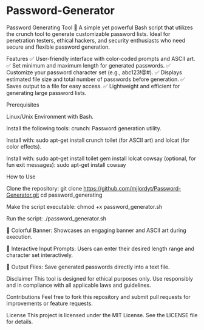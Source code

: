 # Password-Generator

Password Generating Tool 🔐
A simple yet powerful Bash script that utilizes the crunch tool to generate customizable password lists. Ideal for penetration testers, ethical hackers, and security enthusiasts who need secure and flexible password generation.

Features
✅ User-friendly interface with color-coded prompts and ASCII art.
✅ Set minimum and maximum length for generated passwords.
✅ Customize your password character set (e.g., abc123!@#).
✅ Displays estimated file size and total number of passwords before generation.
✅ Saves output to a file for easy access.
✅ Lightweight and efficient for generating large password lists.

Prerequisites

Linux/Unix Environment with Bash.

Install the following tools:
crunch: Password generation utility. 

Install with:
sudo apt-get install crunch
toilet (for ASCII art) and lolcat (for color effects).

Install with:
sudo apt-get install toilet
gem install lolcat
cowsay (optional, for fun exit messages):
sudo apt-get install cowsay

How to Use

Clone the repository:
git clone https://github.com/mjlordyt/Password-Generator.git
cd password_generating

Make the script executable:
chmod +x password_generator.sh

Run the script:
./password_generator.sh

📸 Colorful Banner:
Showcases an engaging banner and ASCII art during execution.

📸 Interactive Input Prompts:
Users can enter their desired length range and character set interactively.

📸 Output Files:
Save generated passwords directly into a text file.

Disclaimer
This tool is designed for ethical purposes only. Use responsibly and in compliance with all applicable laws and guidelines.

Contributions
Feel free to fork this repository and submit pull requests for improvements or feature requests.

License
This project is licensed under the MIT License. See the LICENSE file for details.
